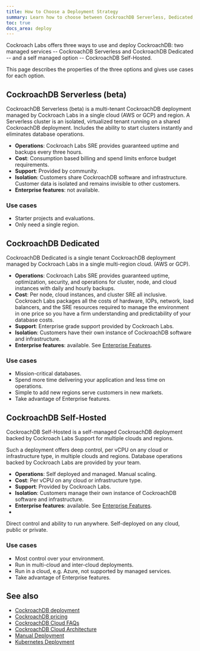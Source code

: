 ```yaml
---
title: How to Choose a Deployment Strategy
summary: Learn how to choose between CockroachDB Serverless, Dedicated, and Self-Hosted deployment strategies.
toc: true
docs_area: deploy
---
```


Cockroach Labs offers three ways to use and deploy CockroachDB: two managed services -- CockroachDB Serverless and CockroachDB Dedicated -- and a self managed option -- CockroachDB Self-Hosted.

This page describes the properties of the three options and gives use cases for each option.

## CockroachDB Serverless (beta)

CockroachDB Serverless (beta) is a multi-tenant CockroachDB deployment managed by Cockroach Labs in a single cloud (AWS or GCP) and region. A Serverless cluster is an isolated, virtualized tenant running on a shared CockroachDB deployment. Includes the ability to start clusters instantly and eliminates database operations.

- **Operations**: Cockroach Labs SRE provides guaranteed uptime and backups every three hours.
- **Cost**: Consumption based billing and spend limits enforce budget requirements.
- **Support**: Provided by community.
- **Isolation**: Customers share CockroachDB software and infrastructure. Customer data is isolated and remains invisible to other customers.
- **Enterprise features**: not available.

### Use cases

- Starter projects and evaluations.
- Only need a single region.

## CockroachDB Dedicated

CockroachDB Dedicated is a single tenant CockroachDB deployment managed by Cockroach Labs in a single multi-region cloud. (AWS or GCP).

- **Operations**: Cockroach Labs SRE provides guaranteed uptime, optimization, security, and operations for cluster, node, and cloud instances with daily and hourly backups.
- **Cost**: Per node, cloud instances, and cluster SRE all inclusive. Cockroach Labs packages all the costs of hardware, IOPs, network, load balancers, and the SRE resources required to manage the environment in one price so you have a firm understanding and predictability of your database costs.
- **Support**: Enterprise grade support provided by Cockroach Labs.
- **Isolation**: Customers have their own instance of CockroachDB software and infrastructure.
- **Enterprise features**: available. See [Enterprise Features](enterprise-licensing.html).

### Use cases

- Mission-critical databases.
- Spend more time delivering your application and less time on operations.
- Simple to add new regions serve customers in new markets.
- Take advantage of Enterprise features.

## CockroachDB Self-Hosted

CockroachDB Self-Hosted is a self-managed CockroachDB deployment backed by Cockroach Labs Support for multiple clouds and regions.

Such a deployment offers deep control, per vCPU on any cloud or infrastructure type, in multiple clouds and regions. Database operations backed by Cockroach Labs are provided by your team.

- **Operations**: Self deployed and managed. Manual scaling.
- **Cost**: Per vCPU on any cloud or infrastructure type.
- **Support**: Provided by Cockroach Labs.
- **Isolation**: Customers manage their own instance of CockroachDB software and infrastructure.
- **Enterprise features**: available. See [Enterprise Features](enterprise-licensing.html).
-
Direct control and ability to run anywhere. Self-deployed on any cloud, public or private.

### Use cases

- Most control over your environment.
- Run in multi-cloud and inter-cloud deployments.
- Run in a cloud, e.g. Azure, not supported by managed services.
- Take advantage of Enterprise features.

## See also

- [CockroachDB deployment](glossary.html#cockroachdb-deployment)
- [CockroachDB pricing](https://www.cockroachlabs.com/get-started-cockroachdb/)
- [CockroachDB Cloud FAQs](../cockroachcloud/serverless-faqs.html)
- [CockroachDB Cloud Architecture](../cockroachcloud/architecture.html)
- [Manual Deployment](manual-deployment.html)
- [Kubernetes Deployment](kubernetes-overview.html)
